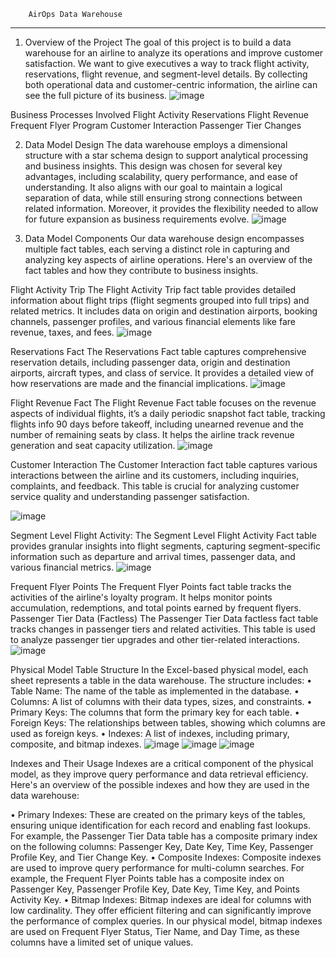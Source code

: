 		AirOps Data Warehouse
   _____________________________________________________________________
 
1. Overview of the Project 
The goal of this project is to build a data warehouse for an airline to analyze its operations and improve customer satisfaction. We want to give executives a way to track flight activity, reservations, flight revenue, and segment-level details. By collecting both operational data and customer-centric information, the airline can see the full picture of its business. 
 ![image](https://github.com/RadwaEsamiel/AirOps-Data-Warehouse/assets/151566696/5466e645-fedb-489a-bde7-3f99f19e1096)

Business Processes Involved
Flight Activity
Reservations
Flight Revenue
Frequent Flyer Program
Customer Interaction
Passenger Tier Changes

2. Data Model Design 
The data warehouse employs a dimensional structure with a star schema design to support analytical processing and business insights. This design was chosen for several key advantages, including scalability, query performance, and ease of understanding. It also aligns with our goal to maintain a logical separation of data, while still ensuring strong connections between related information. Moreover, it provides the flexibility needed to allow for future expansion as business requirements evolve. 
 ![image](https://github.com/RadwaEsamiel/AirOps-Data-Warehouse/assets/151566696/187641c7-ad94-44c3-93a3-8d36883b11ad)

3. Data Model Components 
Our data warehouse design encompasses multiple fact tables, each serving a distinct role in capturing and analyzing key aspects of airline operations. Here's an overview of the fact tables and how they contribute to business insights. 


Flight Activity Trip 
The Flight Activity Trip fact table provides detailed information about flight trips (flight segments grouped into full trips) and related metrics. It includes data on origin and destination airports, booking channels, passenger profiles, and various financial elements like fare revenue, taxes, and fees. 
 ![image](https://github.com/RadwaEsamiel/AirOps-Data-Warehouse/assets/151566696/05121631-52b6-440b-a4eb-e7453dc3c636)

Reservations Fact 
The Reservations Fact table captures comprehensive reservation details, including passenger data, origin and destination airports, aircraft types, and class of service. It provides a detailed view of how reservations are made and the financial implications. 
 ![image](https://github.com/RadwaEsamiel/AirOps-Data-Warehouse/assets/151566696/ce6b2438-2f0a-45df-8f1e-5be91119aa62)

Flight Revenue Fact 
The Flight Revenue Fact table focuses on the revenue aspects of individual flights, it’s a daily periodic snapshot fact table, tracking flights info 90 days before takeoff, including unearned revenue and the number of remaining seats by class. It helps the airline track revenue generation and seat capacity utilization. 
 ![image](https://github.com/RadwaEsamiel/AirOps-Data-Warehouse/assets/151566696/bfdb8ecb-0290-46cd-9865-1086ae20c2ca)


Customer Interaction 
The Customer Interaction fact table captures various interactions between the airline and its customers, including inquiries, complaints, and feedback. This table is crucial for analyzing customer service quality and understanding passenger satisfaction. 

![image](https://github.com/RadwaEsamiel/AirOps-Data-Warehouse/assets/151566696/665fb8e9-e25d-4d2f-b6da-8f6bcad8d35a)

Segment Level Flight Activity: 
The Segment Level Flight Activity Fact table provides granular insights into flight segments, capturing segment-specific information such as departure and arrival times, passenger data, and various financial metrics. 
 ![image](https://github.com/RadwaEsamiel/AirOps-Data-Warehouse/assets/151566696/e388cadb-5fce-4991-b88c-d53355dcd020)

Frequent Flyer Points 
The Frequent Flyer Points fact table tracks the activities of the airline's loyalty program. It helps monitor points accumulation, redemptions, and total points earned by frequent flyers.
Passenger Tier Data (Factless) 
The Passenger Tier Data factless fact table tracks changes in passenger tiers and related activities. This table is used to analyze passenger tier upgrades and other tier-related interactions. 
 ![image](https://github.com/RadwaEsamiel/AirOps-Data-Warehouse/assets/151566696/6d7dae29-3286-4ca5-a841-c4516568754e)

Physical Model
Table Structure
In the Excel-based physical model, each sheet represents a table in the data warehouse. The structure includes:
•	Table Name: The name of the table as implemented in the database.
•	Columns: A list of columns with their data types, sizes, and constraints.
•	Primary Keys: The columns that form the primary key for each table.
•	Foreign Keys: The relationships between tables, showing which columns are used as foreign keys.
•	Indexes: A list of indexes, including primary, composite, and bitmap indexes.
![image](https://github.com/RadwaEsamiel/AirOps-Data-Warehouse/assets/151566696/99e31152-5809-4eb7-af70-f149b68ea962)
![image](https://github.com/RadwaEsamiel/AirOps-Data-Warehouse/assets/151566696/8f43eec3-b992-4b4f-bc26-11297d8613ab)
![image](https://github.com/RadwaEsamiel/AirOps-Data-Warehouse/assets/151566696/f0a77e60-c1ef-4ed5-8e2d-e4894bcb36a6)

Indexes and Their Usage
Indexes are a critical component of the physical model, as they improve query performance and data retrieval efficiency. Here's an overview of the possible indexes and how they are used in the data warehouse:

•	Primary Indexes: These are created on the primary keys of the tables, ensuring unique identification for each record and enabling fast lookups. For example, the Passenger Tier Data table has a composite primary index on the following columns: Passenger Key, Date Key, Time Key, Passenger Profile Key, and Tier Change Key.
•	Composite Indexes: Composite indexes are used to improve query performance for multi-column searches. For example, the Frequent Flyer Points table has a composite index on Passenger Key, Passenger Profile Key, Date Key, Time Key, and Points Activity Key.
•	Bitmap Indexes: Bitmap indexes are ideal for columns with low cardinality. They offer efficient filtering and can significantly improve the performance of complex queries. In our physical model, bitmap indexes are used on Frequent Flyer Status, Tier Name, and Day Time, as these columns have a limited set of unique values.


